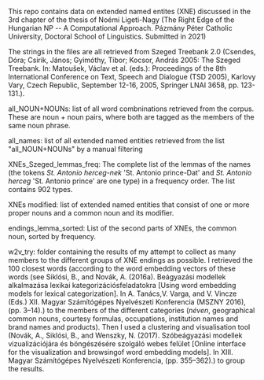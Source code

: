 This repo contains data on extended named entites (XNE) discussed in the 3rd chapter of the thesis of Noémi Ligeti-Nagy (The Right Edge of the Hungarian NP -- A Computational Approach. Pázmány Péter Catholic University, Doctoral School of Linguistics. Submitted in 2021)

The strings in the files are all retrieved from Szeged Treebank 2.0 (Csendes, Dóra; Csirik, János; Gyimóthy, Tibor; Kocsor, András 2005: The Szeged Treebank. In: Matoušek, Václav et al. (eds.): Proceedings of the 8th International Conference on Text, Speech and Dialogue (TSD 2005), Karlovy Vary, Czech Republic, September 12-16, 2005, Springer LNAI 3658, pp. 123-131.).

all_NOUN+NOUNs: list of all word combninations retrieved from the corpus. These are noun + noun pairs, where both are tagged as the members of the same noun phrase.

all_names: list of all extended named entities retrieved from the list "all_NOUN+NOUNs" by a manual filtering

XNEs_Szeged_lemmas_freq: The complete list of the lemmas of the names (the tokens *St. Antonio herceg-nek* 'St. Antonio prince-Dat' and *St. Antonio herceg* 'St. Antonio prince' are one type) in a frequency order. The list contains 902 types. 

XNEs modified: list of extended named entities that consist of one or more proper nouns and a common noun and its modifier.

endings_lemma_sorted: List of the second parts of XNEs, the common noun, sorted by frequency. 

w2v_try: folder containing the results of my attempt to collect as many members to the different groups of XNE endings as possible. I retrieved the 100 closest words (according to the word embedding vectors of these words (see Siklósi, B., and Novák, A. (2016a). Beágyazási modellek alkalmazása lexikai kategorizációsfeladatokra \[Using word embedding models for lexical categorization\]. In A. Tanács,V. Varga, and V. Vincze (Eds.) XII. Magyar Számítógépes Nyelvészeti Konferencia (MSZNY 2016), (pp. 3–14).) to the members of the different categories (*néven*, geographical common nouns, courtesy formulas, occupations, institution names and brand names and products). Then I used a clustering and visualisation tool (Novák, A., Siklósi, B., and Wenszky, N. (2017). Szóbeágyazási modellek vizualizációjára és böngészésére szolgáló webes felület \[Online interface for the visualization and browsingof word embedding models\]. In XIII. Magyar Számítógépes Nyelvészeti Konferencia, (pp. 355–362).) to group the results. 
